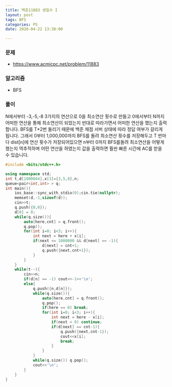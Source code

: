 ```yaml
---
title: 백준11883 생일수 I
layout: post
tags: BFS
categories: PS
date: 2020-04-22 13:38:00 

--- 
```


###  **문제** 
* https://www.acmicpc.net/problem/11883

###  **알고리즘** 
* BFS

###  **풀이**
N에서부터 -3,-5,-8 3가지의 연산으로 0을 최소연산 횟수로 만들고 0에서부터 N까지 어떠한 연산을 통해 최소연산이 되었는지 반대로 따라가면서 어떠한 연산을 했는지 출력합니다. BFS를 T*2번 돌리기 때문에 백준 채점 서버 상태에 따라 정답 여부가 갈리게 됩니다. 그래서 0부터 1,000,000까지 BFS를 돌려 최소연산 횟수를 저장해두고 T 번마다 dist[n]에 연산 횟수가 저장되어있으면 n부터 0까지 BFS를돌려 최소연산을 어떻게 했는지 역추적하며 어떤 연산을 하였는지 값을 출력하면 훨씬 빠른 시간에 AC를 받을 수 있습니다.

``` c++
#include <bits/stdc++.h>

using namespace std;
int t,d[1000044],x[3]={3,5,8},n;
queue<pair<int,int> > q;
int main(){
    ios_base::sync_with_stdio(0);cin.tie(nullptr);
    memset(d,-1,sizeof(d));
    cin>>t;
    q.push({0,0});
    d[0] = 0;
    while(q.size()){
        auto[here,cnt] = q.front();
        q.pop();
        for(int i=0; i<3; i++){
            int next = here + x[i];
            if(next <= 1000000 && d[next] == -1){
                d[next] = cnt+1;
                q.push({next,cnt+1});
            }
        }
    }
    while(t--){
        cin>>n;
        if(d[n] == -1) cout<<-1<<'\n';
        else{
            q.push({n,d[n]});
            while(q.size()){
                auto[here,cnt] = q.front();
                q.pop();
                if(here == 0) break;
                for(int i=0; i<3; i++){
                    int next = here - x[i];
                    if(next < 0) continue;
                    if(d[next] == cnt-1){
                        q.push({next,cnt-1});
                        cout<<x[i];
                        break;
                    }
                }
            }
            while(q.size()) q.pop();
            cout<<'\n';
        }
    }
}
```